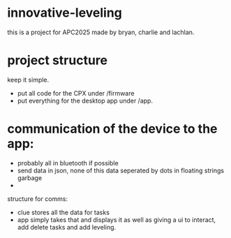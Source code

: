 # innovative-leveling
this is a project for APC2025 made by bryan, charlie and lachlan.

# project structure

keep it simple. 

- put all code for the CPX under /firmware
- put everything for the desktop app under /app.

# communication of the device to the app:

- probably all in bluetooth if possible
- send data in json, none of this data seperated by dots in floating strings garbage 
- 

structure for comms:

- clue stores all the data for tasks
- app simply takes that and displays it as well as giving a ui to interact, add delete tasks and add leveling. 
